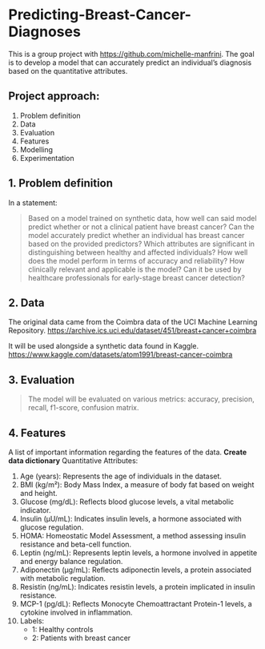 # Predicting-Breast-Cancer-Diagnoses
This is a group project with https://github.com/michelle-manfrini. The goal is to develop a model that can accurately predict an individual’s diagnosis based on the quantitative attributes.

## Project approach:
1. Problem definition
2. Data
3. Evaluation
4. Features
5. Modelling
6. Experimentation

## 1. Problem definition
In a statement:

> Based on a model trained on synthetic data, how well can said model predict whether or not a clinical patient have breast cancer?
> Can the model accurately predict whether an individual has breast cancer based on the provided predictors?
> Which attributes are significant in distinguishing between healthy and affected individuals?
> How well does the model perform in terms of accuracy and reliability?
> How clinically relevant and applicable is the model? Can it be used by healthcare professionals for early-stage breast cancer detection?

## 2. Data
The original data came from the Coimbra data of the UCI Machine Learning Repository. https://archive.ics.uci.edu/dataset/451/breast+cancer+coimbra

It will be used alongside a synthetic data found in Kaggle.
https://www.kaggle.com/datasets/atom1991/breast-cancer-coimbra

## 3. Evaluation
> The model will be evaluated on various metrics: accuracy, precision, recall, f1-score, confusion matrix.

## 4. Features
A list of important information regarding the features of the data.
**Create data dictionary**
Quantitative Attributes:
1. Age (years): Represents the age of individuals in the dataset.
2. BMI (kg/m²): Body Mass Index, a measure of body fat based on weight and height.
3. Glucose (mg/dL): Reflects blood glucose levels, a vital metabolic indicator.
4. Insulin (µU/mL): Indicates insulin levels, a hormone associated with glucose regulation.
5. HOMA: Homeostatic Model Assessment, a method assessing insulin resistance and beta-cell function.
6. Leptin (ng/mL): Represents leptin levels, a hormone involved in appetite and energy balance regulation.
7. Adiponectin (µg/mL): Reflects adiponectin levels, a protein associated with metabolic regulation.
8. Resistin (ng/mL): Indicates resistin levels, a protein implicated in insulin resistance.
9. MCP-1 (pg/dL): Reflects Monocyte Chemoattractant Protein-1 levels, a cytokine involved in inflammation.
10. Labels: 
    - 1: Healthy controls
    - 2: Patients with breast cancer
